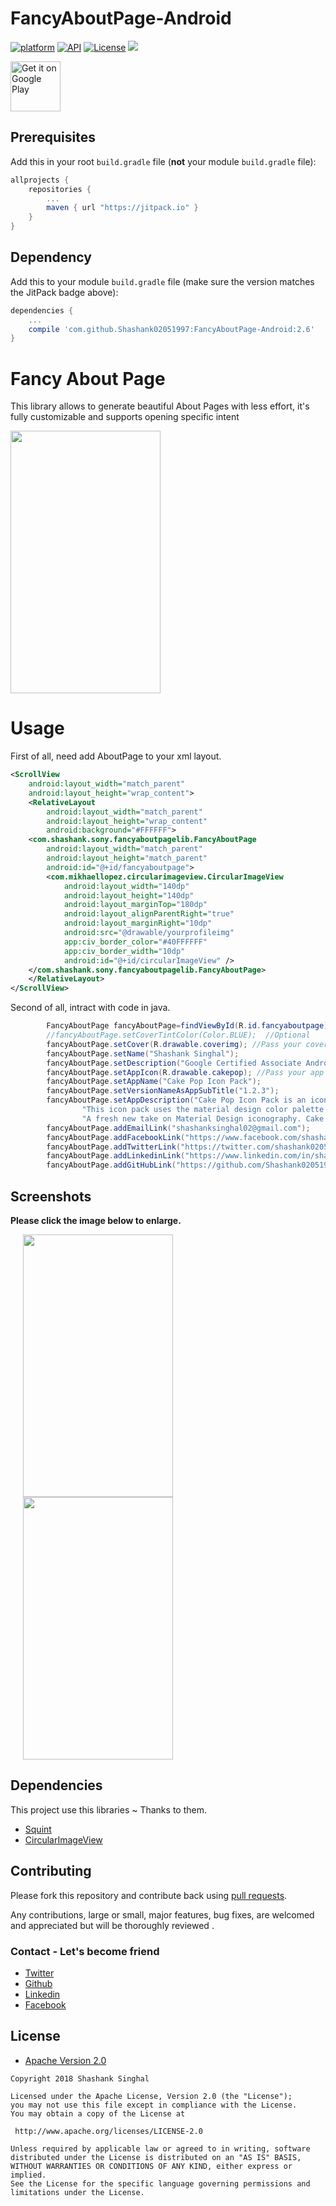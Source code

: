 # FancyAboutPage-Android
[![platform](https://img.shields.io/badge/platform-Android-yellow.svg)](https://www.android.com)
[![API](https://img.shields.io/badge/API-19%2B-brightgreen.svg?style=plastic)](https://android-arsenal.com/api?level=19)
[![License](https://img.shields.io/badge/license-Apache%202-4EB1BA.svg?style=flat-square)](https://www.apache.org/licenses/LICENSE-2.0.html)
[![](https://jitpack.io/v/Shashank02051997/FancyAboutPage-Android.svg)](https://jitpack.io/#Shashank02051997/FancyAboutPage-Android)

<a href="https://play.google.com/store/apps/details?id=com.shashank.sony.fancylibrarybyshashank">
    <img alt="Get it on Google Play"
        height="80"
        src="https://play.google.com/intl/en_us/badges/images/generic/en_badge_web_generic.png" />
</a>

## Prerequisites

Add this in your root `build.gradle` file (**not** your module `build.gradle` file):

```gradle
allprojects {
	repositories {
		...
		maven { url "https://jitpack.io" }
	}
}
```

## Dependency

Add this to your module `build.gradle` file (make sure the version matches the JitPack badge above):

```gradle
dependencies {
	...
	compile 'com.github.Shashank02051997:FancyAboutPage-Android:2.6'
}
```
# Fancy About Page
This library allows to generate beautiful About Pages with less effort, it's fully customizable and supports opening specific intent

<img src="https://github.com/Shashank02051997/FancyAboutPage-Android/blob/master/Screenshot/20180214_221311.gif" height="420" width="240">

# Usage

First of all, need add AboutPage to your xml layout.

```xml
<ScrollView
    android:layout_width="match_parent"
    android:layout_height="wrap_content">
    <RelativeLayout
        android:layout_width="match_parent"
        android:layout_height="wrap_content"
        android:background="#FFFFFF">
    <com.shashank.sony.fancyaboutpagelib.FancyAboutPage
        android:layout_width="match_parent"
        android:layout_height="match_parent"
        android:id="@+id/fancyaboutpage">
        <com.mikhaellopez.circularimageview.CircularImageView
            android:layout_width="140dp"
            android:layout_height="140dp"
            android:layout_marginTop="180dp"
            android:layout_alignParentRight="true"
            android:layout_marginRight="10dp"
            android:src="@drawable/yourprofileimg"
            app:civ_border_color="#40FFFFFF"
            app:civ_border_width="10dp"
            android:id="@+id/circularImageView" />
    </com.shashank.sony.fancyaboutpagelib.FancyAboutPage>
    </RelativeLayout>
</ScrollView>

```

Second of all, intract with code in java.
```java
        FancyAboutPage fancyAboutPage=findViewById(R.id.fancyaboutpage);
        //fancyAboutPage.setCoverTintColor(Color.BLUE);  //Optional
        fancyAboutPage.setCover(R.drawable.coverimg); //Pass your cover image
        fancyAboutPage.setName("Shashank Singhal");
        fancyAboutPage.setDescription("Google Certified Associate Android Developer | Android App, Game, Web and Software Developer.");
        fancyAboutPage.setAppIcon(R.drawable.cakepop); //Pass your app icon image
        fancyAboutPage.setAppName("Cake Pop Icon Pack");
        fancyAboutPage.setVersionNameAsAppSubTitle("1.2.3");
        fancyAboutPage.setAppDescription("Cake Pop Icon Pack is an icon pack which follows Google's Material Design language.\n\n" +
                "This icon pack uses the material design color palette given by google. Every icon is handcrafted with attention to the smallest details!\n\n"+
                "A fresh new take on Material Design iconography. Cake Pop offers unique, creative and vibrant icons. Spice up your phones home-screen by giving it a fresh and unique look with Polycon.");
        fancyAboutPage.addEmailLink("shashanksinghal02@gmail.com");     //Add your email id    
        fancyAboutPage.addFacebookLink("https://www.facebook.com/shashanksinghal02");  //Add your facebook address url
        fancyAboutPage.addTwitterLink("https://twitter.com/shashank020597");
        fancyAboutPage.addLinkedinLink("https://www.linkedin.com/in/shashank-singhal-a87729b5/");
        fancyAboutPage.addGitHubLink("https://github.com/Shashank02051997");

```

## Screenshots

**Please click the image below to enlarge.**


<img src="https://github.com/Shashank02051997/FancyAboutPage-Android/blob/master/Screenshot/Screenshot_2018-02-14-22-12-27.png" height="420" width="240" hspace="20"><img src="https://github.com/Shashank02051997/FancyAboutPage-Android/blob/master/Screenshot/Screenshot_2018-02-14-22-12-33.png" height="420" width="240" hspace="20">



## Dependencies

This project use this libraries ~ Thanks to them.

  * [Squint](https://github.com/IntruderShanky/Squint)
  * [CircularImageView](https://github.com/lopspower/CircularImageView)


## Contributing

Please fork this repository and contribute back using
[pull requests](https://github.com/Shashank02051997/FancyAboutPage-Android/pulls).

Any contributions, large or small, major features, bug fixes, are welcomed and appreciated
but will be thoroughly reviewed .

### Contact - Let's become friend
- [Twitter](https://twitter.com/shashank020597)
- [Github](https://github.com/Shashank02051997)
- [Linkedin](https://www.linkedin.com/in/shashank-singhal-a87729b5/)
- [Facebook](https://www.facebook.com/shashanksinghal02)

## License

* [Apache Version 2.0](http://www.apache.org/licenses/LICENSE-2.0.html)

```
Copyright 2018 Shashank Singhal

Licensed under the Apache License, Version 2.0 (the "License");
you may not use this file except in compliance with the License.
You may obtain a copy of the License at

 http://www.apache.org/licenses/LICENSE-2.0

Unless required by applicable law or agreed to in writing, software
distributed under the License is distributed on an "AS IS" BASIS,
WITHOUT WARRANTIES OR CONDITIONS OF ANY KIND, either express or implied.
See the License for the specific language governing permissions and
limitations under the License.
